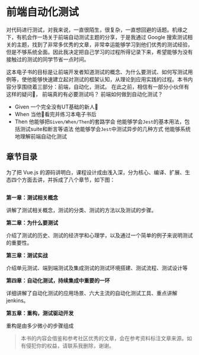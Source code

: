 # 前端自动化测试

对代码进行测试，对我来说，一直很陌生，很复杂，一直想回避的话题。机缘之下，有机会作一场关于前端自动测试主题的分享，于是我通过 Google 搜索测试相关的主题，找到了非常多优秀的文章，非常幸运能够学习到他们优秀的测试经验，但是不够系统全面。因此我决定把自己学习的过程所得记录下来，希望能够为没有接触过的测试的同学节省一点时间。

这本电子书的目标是让前端开发者知道测试的概念、为什么要测试、如何写测试用例等，使他能够快速建立起对测试的框架认知，从理论到应用实践的过程。本书内容分享围绕着三部分：前端，自动化，测试。
在此之前，相信有一部分小伙伴有这样的疑问🤔️，
前端真的有必要测试吗？
前端如何做到自动化测试？

- Given
一个完全没有UT基础的新人🚶
- When
当他🚶看完并练习本电子书后
- Then
他能够把`Given/When/Then`的套路学会
他能够学会`Jest`的基本用法，包括测试suite和断言等语法
他能够学会`Jest`中测试异步的几种方式
他能够系统地理解前端自动化测试

## 章节目录

为了把 Vue.js 的源码讲明白，课程设计成由浅入深，分为核心、编译、扩展、生态四个方面去讲，并拆成了八个章节，如下图：

<img :src="$withBase('/assets/mind.png')">

**第一章：测试相关概念**

讲解了测试相关概念，测试的分类、测试的方法以及测试的步骤。

**第二章：为什么要测试**

介绍了测试的历史、测试的经济学和心理学，以及通过一个简单的例子来说明测试的重要性。

**第三章：测试实战**

介绍单元测试、端到端测试及集成测试的测试环境搭建、测试流程、测试设计等

**第四章：自动化测试，持续集成中重要的一环**

详细讲解了自动化测试的应用场景、六大主流的自动化测试工具、重点讲解 jenkins。

**第五章：重构，测试驱动开发**

重构是由多少微小的步骤组成

<!-- 
**第六章：扩展**

详细讲解了 `event`、`v-model`、`slot`、`keep-alive`、`transition`、`transition-group` 等常用功能的原理实现，该章节作为一个可扩展章节，未来会分析更多 Vue 提供的特性。

**第七章：Vue-Router**

分析了 Vue-Router 的实现原理，从路由注册开始，分析了路由对象、`matcher`，并深入分析了整个路径切换的实现过程和细节。

**第八章：Vuex**

分析了 Vuex 的实现原理，深入分析了它的初始化过程，常用 API 以及插件部分的实现。 -->


> 本书的内容会借鉴和参考社区优秀的文章，会在参考资料标注文章来源。如有侵犯你的权益，请联系我删除，谢谢。